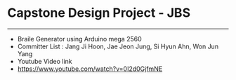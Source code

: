 # Capstone Design Project - JBS
-----------------------
- Braile Generator using Arduino mega 2560
- Committer List : Jang Ji Hoon, Jae Jeon Jung, Si Hyun Ahn, Won Jun Yang
- Youtube Video link
- https://www.youtube.com/watch?v=0I2d0GjfmNE
